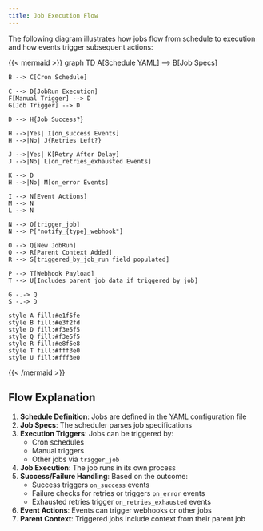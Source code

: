 ```yaml
---
title: Job Execution Flow
---
```


The following diagram illustrates how jobs flow from schedule to execution and how events trigger subsequent actions:

{{< mermaid >}}
graph TD
    A[Schedule YAML] --> B[Job Specs]
    
    B --> C[Cron Schedule]
    
    C --> D[JobRun Execution]
    F[Manual Trigger] --> D
    G[Job Trigger] --> D
    
    D --> H{Job Success?}
    
    H -->|Yes| I[on_success Events]
    H -->|No| J{Retries Left?}
    
    J -->|Yes| K[Retry After Delay]
    J -->|No| L[on_retries_exhausted Events]
    
    K --> D
    H -->|No| M[on_error Events]
    
    I --> N[Event Actions]
    M --> N
    L --> N
    
    N --> O[trigger_job]
    N --> P["notify_{type}_webhook"]
    
    O --> Q[New JobRun]
    Q --> R[Parent Context Added]
    R --> S[triggered_by_job_run field populated]
    
    P --> T[Webhook Payload]
    T --> U[Includes parent job data if triggered by job]
    
    G -.-> Q
    S -.-> D
    
    style A fill:#e1f5fe
    style B fill:#e3f2fd
    style D fill:#f3e5f5
    style Q fill:#f3e5f5
    style R fill:#e8f5e8
    style T fill:#fff3e0
    style U fill:#fff3e0
{{< /mermaid >}}

## Flow Explanation

1. **Schedule Definition**: Jobs are defined in the YAML configuration file
2. **Job Specs**: The scheduler parses job specifications
3. **Execution Triggers**: Jobs can be triggered by:
   - Cron schedules
   - Manual triggers
   - Other jobs via `trigger_job`
4. **Job Execution**: The job runs in its own process
5. **Success/Failure Handling**: Based on the outcome:
   - Success triggers `on_success` events
   - Failure checks for retries or triggers `on_error` events
   - Exhausted retries trigger `on_retries_exhausted` events
6. **Event Actions**: Events can trigger webhooks or other jobs
7. **Parent Context**: Triggered jobs include context from their parent job